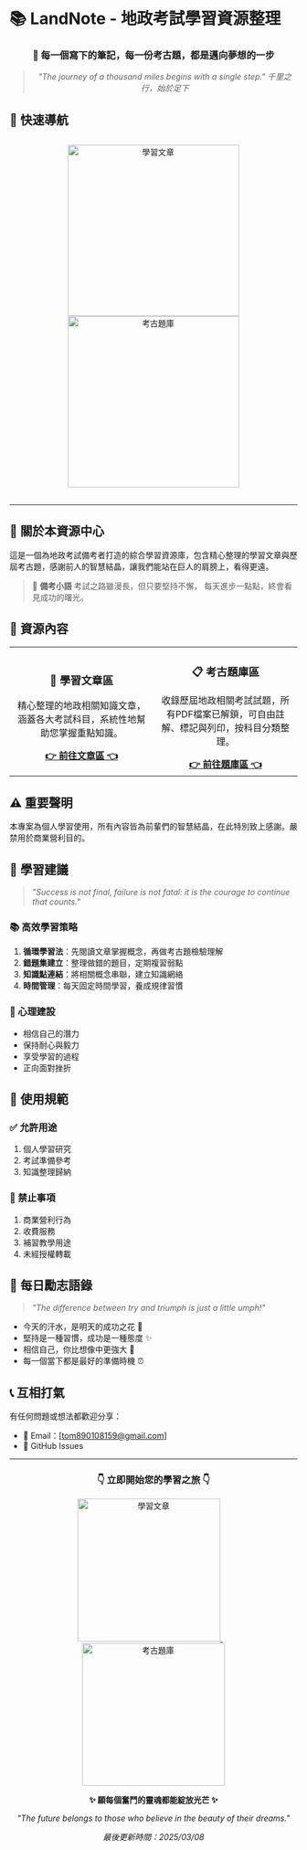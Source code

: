 # 📚 LandNote - 地政考試學習資源整理

<div align="center">

### 🌟 每一個寫下的筆記，每一份考古題，都是邁向夢想的一步

> *"The journey of a thousand miles begins with a single step."*
> *千里之行，始於足下*

</div>

## 📍 快速導航

<div align="center" style="margin: 30px 0;">

<a href="https://github.com/tomisagoodguy/landnote/tree/main/landnotev3/real_estate_articles">
  <img src="https://img.shields.io/badge/學習文章-立即前往文章區-brightgreen?style=for-the-badge&logo=github" alt="學習文章" width="300">
</a>


<a href="https://github.com/tomisagoodguy/landnote/tree/main/landnotev3/地政考古題">
  <img src="https://img.shields.io/badge/考古題庫-立即前往題庫區-blue?style=for-the-badge&logo=github" alt="考古題庫" width="300">
</a>

</div>

---

## 📖 關於本資源中心

這是一個為地政考試備考者打造的綜合學習資源庫，包含精心整理的學習文章與歷屆考古題，感謝前人的智慧結晶，讓我們能站在巨人的肩膀上，看得更遠。

> 💭 **備考小語**
> 考試之路雖漫長，但只要堅持不懈，
> 每天進步一點點，終會看見成功的曙光。

## 📑 資源內容

<div align="center">
<table>
  <tr>
    <td align="center" width="50%">
      <h3>📝 學習文章區</h3>
      <p>精心整理的地政相關知識文章，涵蓋各大考試科目，系統性地幫助您掌握重點知識。</p>
      <a href="https://github.com/tomisagoodguy/landnote/tree/main/landnotev3/real_estate_articles">
        <b>👉 前往文章區 👈</b>
      </a>
    </td>
    <td align="center" width="50%">
      <h3>📋 考古題庫區</h3>
      <p>收錄歷屆地政相關考試試題，所有PDF檔案已解鎖，可自由註解、標記與列印，按科目分類整理。</p>
      <a href="https://github.com/tomisagoodguy/landnote/tree/main/landnotev3/地政考古題">
        <b>👉 前往題庫區 👈</b>
      </a>
    </td>
  </tr>
</table>
</div>

## ⚠️ 重要聲明

本專案為個人學習使用，所有內容皆為前輩們的智慧結晶，在此特別致上感謝。嚴禁用於商業營利目的。

## 🌱 學習建議

> *"Success is not final, failure is not fatal:
> it is the courage to continue that counts."*

### 📚 高效學習策略

1. **循環學習法**：先閱讀文章掌握概念，再做考古題檢驗理解
2. **錯題集建立**：整理做錯的題目，定期複習弱點
3. **知識點連結**：將相關概念串聯，建立知識網絡
4. **時間管理**：每天固定時間學習，養成規律習慣

### 💪 心理建設

- 相信自己的潛力
- 保持耐心與毅力
- 享受學習的過程
- 正向面對挫折

## 📜 使用規範

### ✅ 允許用途

1. 個人學習研究
2. 考試準備參考
3. 知識整理歸納

### 🚫 禁止事項

1. 商業營利行為
2. 收費服務
3. 補習教學用途
4. 未經授權轉載

## 📌 每日勵志語錄

> *"The difference between try and triumph is just a little umph!"*

- 今天的汗水，是明天的成功之花 🌸
- 堅持是一種習慣，成功是一種態度 ✨
- 相信自己，你比想像中更強大 💪
- 每一個當下都是最好的準備時機 ⏰

## 📞 互相打氣

有任何問題或想法都歡迎分享：

- 📧 Email：[tom890108159@gmail.com]
- 💬 GitHub Issues

---

<div align="center">

<h3>👇 立即開始您的學習之旅 👇</h3>

<a href="https://github.com/tomisagoodguy/landnote/tree/main/landnotev3/real_estate_articles">
  <img src="https://img.shields.io/badge/學習文章-立即前往文章區-brightgreen?style=for-the-badge&logo=github" alt="學習文章" width="250">
</a>
   
<a href="https://github.com/tomisagoodguy/landnote/tree/main/landnotev3/地政考古題">
  <img src="https://img.shields.io/badge/考古題庫-立即前往題庫區-blue?style=for-the-badge&logo=github" alt="考古題庫" width="250">
</a>


**✨ 願每個奮鬥的靈魂都能綻放光芒 ✨**

*"The future belongs to those who believe in the beauty of their dreams."*

*最後更新時間：2025/03/08*

</div>
